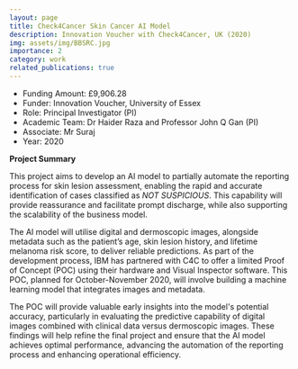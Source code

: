 ```yaml
---
layout: page
title: Check4Cancer Skin Cancer AI Model
description: Innovation Voucher with Check4Cancer, UK (2020)
img: assets/img/BBSRC.jpg
importance: 2
category: work
related_publications: true
---
```


* Funding Amount: £9,906.28  <br/>
* Funder: Innovation Voucher, University of Essex <br/>
* Role: Principal Investigator (PI) <br/>
* Academic Team: Dr Haider Raza and Professor John Q Gan (PI)
* Associate: Mr Suraj<br/>
* Year: 2020

**Project Summary**  

This project aims to develop an AI model to partially automate the reporting process for skin lesion assessment, enabling the rapid and accurate identification of cases classified as *NOT SUSPICIOUS*. This capability will provide reassurance and facilitate prompt discharge, while also supporting the scalability of the business model.  

The AI model will utilise digital and dermoscopic images, alongside metadata such as the patient’s age, skin lesion history, and lifetime melanoma risk score, to deliver reliable predictions. As part of the development process, IBM has partnered with C4C to offer a limited Proof of Concept (POC) using their hardware and Visual Inspector software. This POC, planned for October-November 2020, will involve building a machine learning model that integrates images and metadata.  

The POC will provide valuable early insights into the model's potential accuracy, particularly in evaluating the predictive capability of digital images combined with clinical data versus dermoscopic images. These findings will help refine the final project and ensure that the AI model achieves optimal performance, advancing the automation of the reporting process and enhancing operational efficiency.  